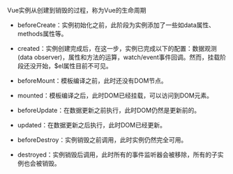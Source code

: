 Vue实例从创建到销毁的过程，称为Vue的生命周期
- beforeCreate：实例初始化之前，此阶段为实例添加了一些如data属性、methods属性等。

- created：实例创建完成后，在这一步，实例已完成以下的配置：数据观测 (data observer)，属性和方法的运算，watch/event事件回调。然而，挂载阶段还没开始，$el属性目前不可见。

- beforeMount：模板编译之前，此时还没有DOM节点。

- mounted：模板编译之后，此时DOM已经挂载，可以访问到DOM元素。

- beforeUpdate：在数据更新之前执行，此时DOM仍然是更新前的。

- updated：在数据更新之后执行，此时DOM已经更新。

- beforeDestroy：实例销毁之前调用，此时实例仍然完全可用。

- destroyed：实例销毁后调用，此时所有的事件监听器会被移除，所有的子实例也会被销毁。